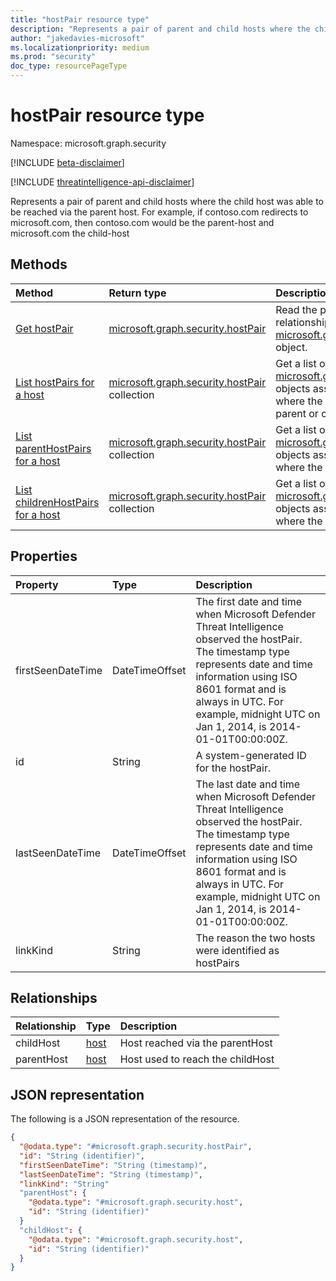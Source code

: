 ```yaml
---
title: "hostPair resource type"
description: "Represents a pair of parent and child hosts where the child-host was able to be reached via the parent-host"
author: "jakedavies-microsoft"
ms.localizationpriority: medium
ms.prod: "security"
doc_type: resourcePageType
---
```


# hostPair resource type

Namespace: microsoft.graph.security

[!INCLUDE [beta-disclaimer](../../includes/beta-disclaimer.md)]

[!INCLUDE [threatintelligence-api-disclaimer](../../includes/threatintelligence-api-disclaimer.md)]

Represents a pair of parent and child hosts where the child host was able to be reached via the parent host. For example, if contoso.com redirects to microsoft.com, then contoso.com would be the parent-host and microsoft.com the child-host

## Methods
|Method|Return type|Description|
|:---|:---|:---|
|[Get hostPair](../api/security-hostpair-get.md)|[microsoft.graph.security.hostPair](../resources/security-hostpair.md)|Read the properties and relationships of a [microsoft.graph.security.hostPair](../resources/security-hostpair.md) object.|
|[List hostPairs for a host](../api/security-host-list-hostpairs.md)|[microsoft.graph.security.hostPair](../resources/security-hostpair.md) collection|Get a list of the [microsoft.graph.security.hostPair](../resources/security-hostpair.md) objects associated with a host, where the host is **either** the parent or child.|
|[List parentHostPairs for a host](../api/security-host-list-hostpairs.md)|[microsoft.graph.security.hostPair](../resources/security-hostpair.md) collection|Get a list of the [microsoft.graph.security.hostPair](../resources/security-hostpair.md) objects associated with a host, where the host is the **parent**.|
|[List childrenHostPairs for a host](../api/security-host-list-hostpairs.md)|[microsoft.graph.security.hostPair](../resources/security-hostpair.md) collection|Get a list of the [microsoft.graph.security.hostPair](../resources/security-hostpair.md) objects associated with a host, where the host is the **child**.|

## Properties
|Property|Type|Description|
|:---|:---|:---|
|firstSeenDateTime|DateTimeOffset|The first date and time when Microsoft Defender Threat Intelligence observed the hostPair. The timestamp type represents date and time information using ISO 8601 format and is always in UTC. For example, midnight UTC on Jan 1, 2014, is 2014-01-01T00:00:00Z.|
|id|String|A system-generated ID for the hostPair.|
|lastSeenDateTime|DateTimeOffset|The last date and time when Microsoft Defender Threat Intelligence observed the hostPair. The timestamp type represents date and time information using ISO 8601 format and is always in UTC. For example, midnight UTC on Jan 1, 2014, is 2014-01-01T00:00:00Z.|
|linkKind|String|The reason the two hosts were identified as hostPairs|

## Relationships
|Relationship|Type|Description|
|:---|:---|:---|
|childHost|[host](../resources/security-host.md)|Host reached via the parentHost|
|parentHost|[host](../resources/security-host.md)|Host used to reach the childHost|

## JSON representation
The following is a JSON representation of the resource.
<!-- {
  "blockType": "resource",
  "keyProperty": "id",
  "@odata.type": "microsoft.graph.security.hostPair",
  "openType": false
}
-->

``` json
{
  "@odata.type": "#microsoft.graph.security.hostPair",
  "id": "String (identifier)",
  "firstSeenDateTime": "String (timestamp)",
  "lastSeenDateTime": "String (timestamp)",
  "linkKind": "String"
  "parentHost": {
    "@odata.type": "#microsoft.graph.security.host",
    "id": "String (identifier)"
  }
  "childHost": {
    "@odata.type": "#microsoft.graph.security.host",
    "id": "String (identifier)"
  }
}
```

